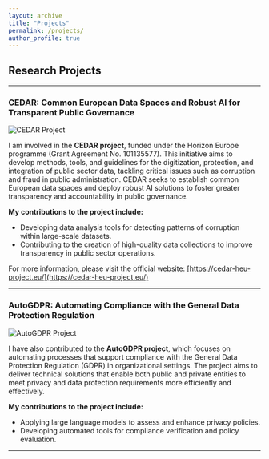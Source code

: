 ```yaml
---
layout: archive
title: "Projects"
permalink: /projects/
author_profile: true
---
```


## Research Projects
---

### CEDAR: Common European Data Spaces and Robust AI for Transparent Public Governance

<img src="https://cedar-heu-project.eu/assets/images/logo.png" alt="CEDAR Project" style="max-width: 300px;">

I am involved in the **CEDAR project**, funded under the Horizon Europe programme (Grant Agreement No. 101135577). This initiative aims to develop methods, tools, and guidelines for the digitization, protection, and integration of public sector data, tackling critical issues such as corruption and fraud in public administration. CEDAR seeks to establish common European data spaces and deploy robust AI solutions to foster greater transparency and accountability in public governance.

**My contributions to the project include:**

- Developing data analysis tools for detecting patterns of corruption within large-scale datasets.
- Contributing to the creation of high-quality data collections to improve transparency in public sector operations.

For more information, please visit the official website: [https://cedar-heu-project.eu/](https://cedar-heu-project.eu/)

---

### AutoGDPR: Automating Compliance with the General Data Protection Regulation

![AutoGDPR Project](https://upload.wikimedia.org/wikipedia/commons/3/3f/Privacy_Icons_-_GDPR_Transparency.png)

I have also contributed to the **AutoGDPR project**, which focuses on automating processes that support compliance with the General Data Protection Regulation (GDPR) in organizational settings. The project aims to deliver technical solutions that enable both public and private entities to meet privacy and data protection requirements more efficiently and effectively.

**My contributions to the project include:**

- Applying large language models to assess and enhance privacy policies.
- Developing automated tools for compliance verification and policy evaluation.

---